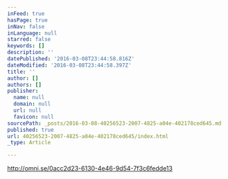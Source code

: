 ```yaml
---
inFeed: true
hasPage: true
inNav: false
inLanguage: null
starred: false
keywords: []
description: ''
datePublished: '2016-03-08T23:44:58.816Z'
dateModified: '2016-03-08T23:44:58.397Z'
title: ''
author: []
authors: []
publisher:
  name: null
  domain: null
  url: null
  favicon: null
sourcePath: _posts/2016-03-08-40256523-2007-4825-a04e-402178ced645.md
published: true
url: 40256523-2007-4825-a04e-402178ced645/index.html
_type: Article

---
```

http://omni.se/0acc2d23-6130-4e46-9d54-7f3c6fedde13